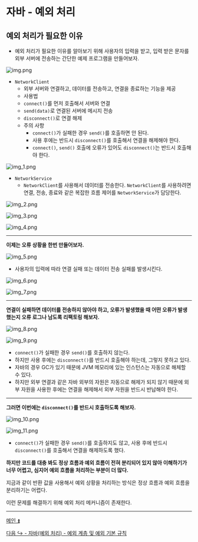# 자바 - 예외 처리

## 예외 처리가 필요한 이유

- 예외 처리가 필요한 이유를 알아보기 위해 사용자의 입력을 받고, 입력 받은 문자를 외부 서버에 전송하는 간단한 예제 프로그램을 만들어보자.

![img.png](image/img.png)


- `NetworkClient`
    - 외부 서버와 연결하고, 데이터를 전송하고, 연결을 종료하는 기능을 제공
    - 사용법
    - `connect()`를 먼저 호출해서 서버와 연결
    - `send(data)`로 연결된 서버에 메시지 전송
    - `disconnect()`로 연결 해제
  - 주의 사항
      - `connect()`가 실패한 경우 `send()`를 호출하면 안 된다.
      - 사용 후에는 반드시 `disconnect()`를 호출해서 연결을 해제해야 한다.
      - `connect()`, `send()` 호출에 오류가 있어도 `disconnect()`는 반드시 호출해야 한다.

![img_1.png](image/img_1.png)

- `NetworkService`
  - `NetworkClient`를 사용해서 데이터를 전송한다. `NetworkClient`를 사용하려면 연결, 전송, 종료와 같은 복잡한 흐름 제어를
    `NetworkService`가 담당한다.

![img_2.png](image/img_2.png)

![img_3.png](image/img_3.png)

![img_4.png](image/img_4.png)

---

**이제는 오류 상황을 한번 만들어보자.**

![img_5.png](image/img_5.png)

- 사용자의 입력에 따라 연결 실패 또는 데이터 전송 실패를 발생시킨다.

![img_6.png](image/img_6.png)

![img_7.png](image/img_7.png)

---

**연결이 실패하면 데이터를 전송하지 않아야 하고, 오류가 발생했을 때 어떤 오류가 발생했는지 오류 로그나 남도록 리팩토링 해보자.**

![img_8.png](image/img_8.png)

![img_9.png](image/img_9.png)

- `connect()`가 실패한 경우 `send()`를 호출하지 않는다.
- 하지만 사용 후에는 `disconnect()`를 반드시 호출해야 하는데, 그렇지 못하고 있다.
- 자바의 경우 GC가 있기 때문에 JVM 메모리에 있는 인스턴스는 자동으로 해체할 수 있다.
- 하지만 외부 연결과 같은 자바 외부의 자원은 자동으로 해제가 되지 않기 때문에 외부 자원을 사용한 후에는 연결을 해제해서
  외부 자원을 반드시 반납해야 한다.

---

**그러면 이번에는 `disconnect()`를 반드시 호출하도록 해보자.**

![img_10.png](image/img_10.png)

![img_11.png](image/img_11.png)

- `connect()`가 실패한 경우 `send()`를 호출하지도 않고, 사용 후에 반드시 `disconnect()`를 호출해서 연결을 해제하도록 했다.

**하지만 코드를 대충 봐도 정상 흐름과 예외 흐름이 전혀 분리되어 있지 않아 이해하기가 너무 어렵고, 심지어 예외 흐름을 처리하는 부분이 더 많다.**

지금과 같이 반환 값을 사용해서 예외 상황을 처리하는 방식은 정상 흐름과 예외 흐름을 분리하기는 어렵다.

이런 문제를 해결하기 위해 예외 처리 메커니즘이 존재한다.

---

[메인 ⏫](https://github.com/genesis12345678/TIL/blob/main/Java/mid_1/Main.md)

[다음 ↪️ - 자바(예외 처리) - 예외 계층 및 예외 기본 규칙](https://github.com/genesis12345678/TIL/blob/main/Spring/database_1/javaException/javaException.md#%EC%9E%90%EB%B0%94-%EC%98%88%EC%99%B8)